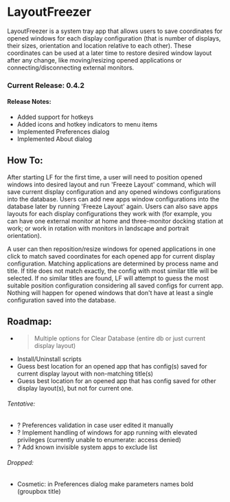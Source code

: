 # LayoutFreezer

LayoutFreezer is a system tray app that allows users to save coordinates for opened windows for each display configuration (that is number of displays, their sizes, orientation and location relative to each other). These coordinates can be used at a later time to restore desired window layout after any change, like moving/resizing opened applications or connecting/disconnecting external monitors.

### Current Release: 0.4.2
#### Release Notes:
- Added support for hotkeys
- Added icons and hotkey indicators to menu items
- Implemented Preferences dialog
- Implemented About dialog

## How To:
After starting LF for the first time, a user will need to position opened windows into desired layout and run 'Freeze Layout' command, which will save current display configuration and any opened windows configurations into the database. Users can add new apps window configurations into the database later by running 'Freeze Layout' again. Users can also save apps layouts for each display configurations they work with (for example, you can have one external monitor at home and three-monitor docking station at work; or work in rotation with monitors in landscape and portrait orientation).

A user can then reposition/resize windows for opened applications in one click to match saved coordinates for each opened app for current display configuration. Matching applications are determined by process name and title. If title does not match exactly, the config with most similar title will be selected. If no similar titles are found, LF will attempt to guess the most suitable position configuration considering all saved configs for current app. Nothing will happen for opened windows that don't have at least a single configuration saved into the database.

## Roadmap:
- > Multiple options for Clear Database (entire db or just current display layout)
- Install/Uninstall scripts
- Guess best location for an opened app that has config(s) saved for current display layout with non-matching title(s)
- Guess best location for an opened app that has config saved for other display layout(s), but not for current one.
###### Tentative:
- ? Preferences validation in case user edited it manually
- ? Implement handling of windows for app running with elevated privileges (currently unable to enumerate: access denied)
- ? Add known invisible system apps to exclude list

###### Dropped:
- Cosmetic: in Preferences dialog make parameters names bold (groupbox title)
